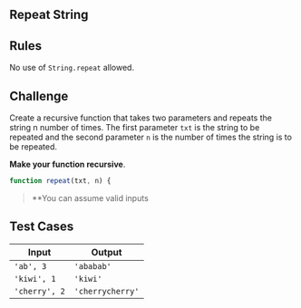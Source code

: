 Repeat String
---

## Rules

No use of `String.repeat` allowed.

## Challenge

Create a recursive function that takes two parameters and repeats the string n number of times. The first parameter `txt` is the string to be repeated and the second parameter `n` is the number of times the string is to be repeated.

**Make your function recursive**.

```js
function repeat(txt, n) {
```

> **You can assume valid inputs

## Test Cases

| Input         | Output           |
| ------------- | ---------------- |
| `'ab', 3`     | `'ababab'`       |
| `'kiwi', 1`   | `'kiwi'`         |
| `'cherry', 2` | `'cherrycherry'` |
